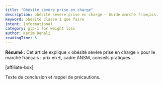 ```yaml
---
title: "Obésité sévère prise en charge"
description: obésité sévère prise en charge — Guide marché français.
keyword: obésité classe 1 que faire
intent: Informational
category: glp-1 for weight loss
author: Karim Benali
readingTime: 6
---
```

**Résumé :** Cet article explique « obésité sévère prise en charge » pour le marché français : prix en €, cadre ANSM, conseils pratiques.


[affiliate-box]

Texte de conclusion et rappel de précautions.

























































